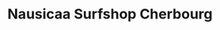 ---
title: "Nausicaa Surfshop Cherbourg"
url: /cherbourg-en-cotentin/nausicaa-surfshop-cherbourg/
shop: Outdoor
---